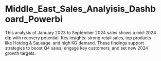 # Middle_East_Sales_Analyisis_Dashboard_Powerbi
This analysis of January 2023 to September 2024 sales shows a mid-2024 dip with recovery potential. Key insights: strong retail sales, top products like Hotdog &amp; Sausage, and high KG demand. These findings support strategies to boost Q4 sales, engage key customers, and set new 2024 growth targets.

